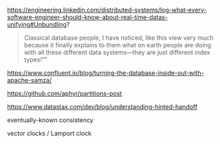 ---
---

https://engineering.linkedin.com/distributed-systems/log-what-every-software-engineer-should-know-about-real-time-datas-unifying#Unbundling?

> Classical database people, I have noticed, like this view very much because it finally explains to them what on earth people are doing with all these different data systems—they are just different index types!”"

https://www.confluent.io/blog/turning-the-database-inside-out-with-apache-samza/

https://github.com/aphyr/partitions-post

https://www.datastax.com/dev/blog/understanding-hinted-handoff

eventually-known consistency

vector clocks / Lamport clock

